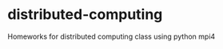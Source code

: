 distributed-computing
=====================

Homeworks for distributed computing class using python mpi4
